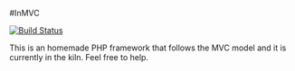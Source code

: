 #InMVC

[![Build Status](https://travis-ci.org/hacdias/InMVC.svg)](https://travis-ci.org/hacdias/InMVC)

This is an homemade PHP framework that follows the MVC model and it is currently in the kiln. Feel free to help.
